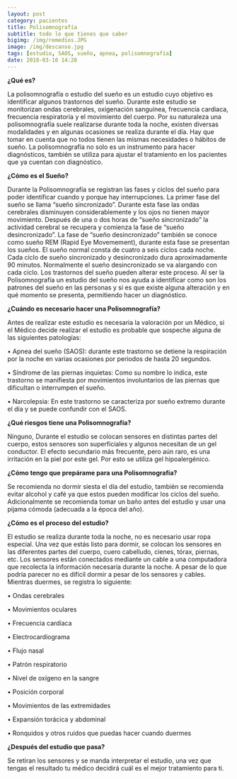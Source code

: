 ```yaml
---
layout: post
category: pacientes
title: Polisomnografía
subtitle: todo lo que tienes que saber
bigimg: /img/remedios.JPG
image: /img/descanso.jpg
tags: [estudio, SAOS, sueño, apnea, polisomnografía]
date: 2018-03-10 14:28
---
```


**¿Qué es?**

La polisomnografía o estudio del sueño es un estudio cuyo objetivo es identificar algunos trastornos del sueño. Durante este estudio se monitorizan ondas cerebrales, oxigenación sanguínea, frecuencia cardiaca, frecuencia respiratoria y el movimiento del cuerpo.
Por su naturaleza una polisomnografía suele realizarse durante toda la noche, existen diversas modalidades y en algunas ocasiones se realiza durante el día. Hay que tomar en cuenta que no todos tienen las mismas necesidades o hábitos de sueño.
La polisomnografía no solo es un instrumento para hacer diagnósticos, también se utiliza para ajustar el tratamiento en los pacientes que ya cuentan con diagnóstico.

**¿Cómo es el Sueño?**

Durante la Polisomnografía se registran las fases y ciclos del sueño para poder identificar cuando y porque hay interrupciones.
La primer fase del sueño se llama “sueño sincronizado”. Durante esta fase las ondas cerebrales disminuyen considerablemente y los ojos no tienen mayor movimiento. Después de una o dos horas de “sueño sincronizado” la actividad cerebral se recupera y comienza la fase de “sueño desincronizado”. La fase de “sueño desincronizado” también se conoce como sueño REM (Rapid Eye Movemement), durante esta fase se presentan los sueños. 
El sueño normal consta de cuatro a seis ciclos cada noche. Cada ciclo de sueño sincronizado y desincronizado dura aproximadamente 90 minutos. Normalmente el sueño desincronizado se va alargando con cada ciclo. Los trastornos del sueño pueden alterar este proceso.
Al ser la Polisomnografía un estudio del sueño nos ayuda a identificar como son los patrones del sueño en las personas y si es que existe alguna alteración y en qué momento se presenta, permitiendo hacer un diagnóstico.

**¿Cuándo es necesario hacer una Polisomnografía?**

Antes de realizar este estudio es necesaria la valoración por un Médico, si el Médico decide realizar el estudio es probable que sospeche alguna de las siguientes patologías:

•	Apnea del sueño (SAOS): durante este trastorno se detiene la respiración por la noche en varias ocasiones por periodos de hasta 20 segundos.

•	Síndrome de las piernas inquietas: Como su nombre lo indica, este trastorno se manifiesta por movimientos involuntarios de las piernas que dificultan o interrumpen el sueño.

•	 Narcolepsia: En este trastorno se caracteriza por sueño extremo durante el día y se puede confundir con el SAOS.


**¿Qué riesgos tiene una Polisomnografía?**

Ninguno, Durante el estudio se colocan sensores en distintas partes del cuerpo, estos sensores son superficiales y algunos necesitan de un gel conductor. El efecto secundario más frecuente, pero aún raro, es una irritación en la piel por este gel. Por esto se utiliza gel hipoalergénico.

**¿Cómo tengo que prepárame para una Polisomnografía?**

Se recomienda no dormir siesta el día del estudio, también se recomienda evitar alcohol y café ya que estos pueden modificar los ciclos del sueño. Adicionalmente se recomienda tomar un baño antes del estudio y usar una pijama cómoda (adecuada a la época del año).

**¿Cómo es el proceso del estudio?**

El estudio se realiza durante toda la noche, no es necesario usar ropa especial.
Una vez que estás listo para dormir, se colocan los sensores en las diferentes partes del cuerpo, cuero cabelludo, cienes, tórax, piernas, etc. Los sensores están conectados mediante un cable a una computadora que recolecta la información necesaria durante la noche. A pesar de lo que podría parecer no es difícil dormir a pesar de los sensores y cables.
Mientras duermes, se registra lo siguiente:

•	Ondas cerebrales

•	Movimientos oculares

•	Frecuencia cardíaca

•	Electrocardiograma

•	Flujo nasal

•	Patrón respiratorio

•	Nivel de oxígeno en la sangre

•	Posición corporal

•	Movimientos de las extremidades

•	Expansión torácica y abdominal

•	Ronquidos y otros ruidos que puedas hacer cuando duermes

**¿Después del estudio que pasa?**

Se retiran los sensores y se manda interpretar el estudio, una vez que tengas el resultado tu médico decidirá cuál es el mejor tratamiento para ti.
